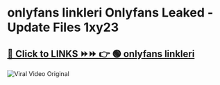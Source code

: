 
 # onlyfans linkleri Onlyfans Leaked - Update Files 1xy23

## <h2><a href="https://clipsfans.com/onlyfans_linkleri&ref=git">🔗 Click to LINKS ⏩⏩ 👉 🟢 onlyfans linkleri </a></h2>

<a href="https://clipsfans.com/onlyfans_linkleri&ref=git" rel="nofollow" data-target="animated-image.originalLink"><img src="https://i.ibb.co.com/xMMVF88/686577567.gif" alt="Viral Video Original" style="max-width: 100%; display: inline-block;" data-target="animated-image.originalImage"></a>

